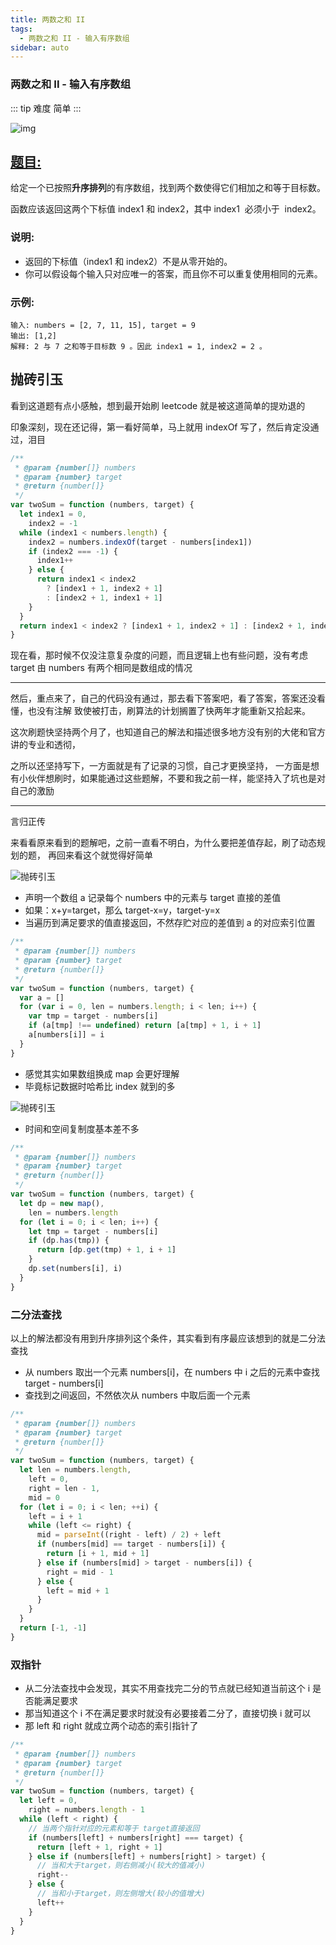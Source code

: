 ```yaml
---
title: 两数之和 II
tags:
  - 两数之和 II - 输入有序数组
sidebar: auto
---
```


### 两数之和 II - 输入有序数组

::: tip 难度
简单
:::

![img](http://qiniu.gaowenju.com/leecode/banner/20200720.jpg)

## [题目:](https://leetcode-cn.com/problems/burst-balloons/)

给定一个已按照**升序排列**的有序数组，找到两个数使得它们相加之和等于目标数。

函数应该返回这两个下标值 index1 和 index2，其中 index1  必须小于  index2。

### 说明:

- 返回的下标值（index1 和 index2）不是从零开始的。
- 你可以假设每个输入只对应唯一的答案，而且你不可以重复使用相同的元素。

### 示例:

```
输入: numbers = [2, 7, 11, 15], target = 9
输出: [1,2]
解释: 2 与 7 之和等于目标数 9 。因此 index1 = 1, index2 = 2 。
```

## 抛砖引玉

看到这道题有点小感触，想到最开始刷 leetcode 就是被这道简单的提劝退的

印象深刻，现在还记得，第一看好简单，马上就用 indexOf 写了，然后肯定没通过，泪目

```javascript
/**
 * @param {number[]} numbers
 * @param {number} target
 * @return {number[]}
 */
var twoSum = function (numbers, target) {
  let index1 = 0,
    index2 = -1
  while (index1 < numbers.length) {
    index2 = numbers.indexOf(target - numbers[index1])
    if (index2 === -1) {
      index1++
    } else {
      return index1 < index2
        ? [index1 + 1, index2 + 1]
        : [index2 + 1, index1 + 1]
    }
  }
  return index1 < index2 ? [index1 + 1, index2 + 1] : [index2 + 1, index1 + 1]
}
```

现在看，那时候不仅没注意复杂度的问题，而且逻辑上也有些问题，没有考虑 target 由 numbers 有两个相同是数组成的情况

---

然后，重点来了，自己的代码没有通过，那去看下答案吧，看了答案，答案还没看懂，也没有注解
致使被打击，刷算法的计划搁置了快两年才能重新又拾起来。

这次刷题快坚持两个月了，也知道自己的解法和描述很多地方没有别的大佬和官方讲的专业和透彻，

之所以还坚持写下，一方面就是有了记录的习惯，自己才更换坚持，
一方面是想有小伙伴想刷时，如果能通过这些题解，不要和我之前一样，能坚持入了坑也是对自己的激励

---

言归正传

来看看原来看到的题解吧，之前一直看不明白，为什么要把差值存起，刷了动态规划的题，
再回来看这个就觉得好简单

![抛砖引玉](http://qiniu.gaowenju.com/leecode/20200720-1.png)

- 声明一个数组 a 记录每个 numbers 中的元素与 target 直接的差值
- 如果：x+y=target，那么 target-x=y，target-y=x
- 当遍历到满足要求的值直接返回，不然存贮对应的差值到 a 的对应索引位置

```javascript
/**
 * @param {number[]} numbers
 * @param {number} target
 * @return {number[]}
 */
var twoSum = function (numbers, target) {
  var a = []
  for (var i = 0, len = numbers.length; i < len; i++) {
    var tmp = target - numbers[i]
    if (a[tmp] !== undefined) return [a[tmp] + 1, i + 1]
    a[numbers[i]] = i
  }
}
```

- 感觉其实如果数组换成 map 会更好理解
- 毕竟标记数据时哈希比 index 就到的多

![抛砖引玉](http://qiniu.gaowenju.com/leecode/20200720-2.png)

- 时间和空间复制度基本差不多

```javascript
/**
 * @param {number[]} numbers
 * @param {number} target
 * @return {number[]}
 */
var twoSum = function (numbers, target) {
  let dp = new map(),
    len = numbers.length
  for (let i = 0; i < len; i++) {
    let tmp = target - numbers[i]
    if (dp.has(tmp)) {
      return [dp.get(tmp) + 1, i + 1]
    }
    dp.set(numbers[i], i)
  }
}
```

### 二分法查找

以上的解法都没有用到升序排列这个条件，其实看到有序最应该想到的就是二分法查找

- 从 numbers 取出一个元素 numbers[i]，在 numbers 中 i 之后的元素中查找 target - numbers[i]
- 查找到之间返回，不然依次从 numbers 中取后面一个元素

```javascript
/**
 * @param {number[]} numbers
 * @param {number} target
 * @return {number[]}
 */
var twoSum = function (numbers, target) {
  let len = numbers.length,
    left = 0,
    right = len - 1,
    mid = 0
  for (let i = 0; i < len; ++i) {
    left = i + 1
    while (left <= right) {
      mid = parseInt((right - left) / 2) + left
      if (numbers[mid] == target - numbers[i]) {
        return [i + 1, mid + 1]
      } else if (numbers[mid] > target - numbers[i]) {
        right = mid - 1
      } else {
        left = mid + 1
      }
    }
  }
  return [-1, -1]
}
```

### 双指针

- 从二分法查找中会发现，其实不用查找完二分的节点就已经知道当前这个 i 是否能满足要求
- 那当知道这个 i 不在满足要求时就没有必要接着二分了，直接切换 i 就可以
- 那 left 和 right 就成立两个动态的索引指针了

```javascript
/**
 * @param {number[]} numbers
 * @param {number} target
 * @return {number[]}
 */
var twoSum = function (numbers, target) {
  let left = 0,
    right = numbers.length - 1
  while (left < right) {
    // 当两个指针对应的元素和等于 target直接返回
    if (numbers[left] + numbers[right] === target) {
      return [left + 1, right + 1]
    } else if (numbers[left] + numbers[right] > target) {
      // 当和大于target，则右侧减小(较大的值减小)
      right--
    } else {
      // 当和小于target，则左侧增大(较小的值增大)
      left++
    }
  }
}
```
